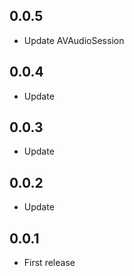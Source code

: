 ## 0.0.5

- Update AVAudioSession

## 0.0.4

- Update
## 0.0.3

- Update

## 0.0.2

- Update

## 0.0.1

- First release
